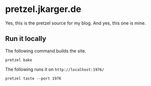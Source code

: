 # pretzel.jkarger.de

Yes, this is the pretzel source for my blog. And yes, this one is mine.

## Run it locally

The following command builds the site.

```shell
pretzel bake
```

The following runs it on ```http://localhost:1976/```

```shell
pretzel taste --port 1976
```
